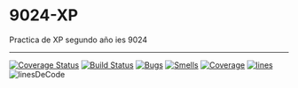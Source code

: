 # 9024-XP

Practica de XP segundo año ies 9024

---
[![Coverage Status](https://coveralls.io/repos/github/leonardxfce/9024-XP/badge.svg)](https://coveralls.io/github/leonardxfce/9024-XP)
[![Build Status](https://travis-ci.org/leonardxfce/9024-XP.svg?branch=master)](https://travis-ci.org/leonardxfce/9024-XP)
[![Bugs](https://sonarcloud.io/api/project_badges/measure?project=com.ies.app%3Amy-app&metric=bugs)](https://sonarcloud.io/project/issues?id=com.ies.app%3Amy-app&resolved=false&types=BUG)
[![Smells](https://sonarcloud.io/api/project_badges/measure?project=com.ies.app%3Amy-app&metric=code_smells)](https://sonarcloud.io/project/issues?id=com.ies.app%3Amy-app&resolved=false&types=CODE_SMELL)
[![Coverage](https://sonarcloud.io/api/project_badges/measure?project=com.ies.app%3Amy-app&metric=coverage)](https://sonarcloud.io/component_measures?id=com.ies.app%3Amy-app&metric=coverage)
[![lines](https://sonarcloud.io/api/project_badges/measure?project=com.ies.app%3Amy-app&metric=duplicated_lines_density)](https://sonarcloud.io/component_measures?id=com.ies.app%3Amy-app&metric=duplicated_lines_density&selected=com.ies.app%3Amy-app%3Asrc%2Fmain%2Fjava%2Fta_te_ti%2FTablero.java)
![linesDeCode](https://sonarcloud.io/api/project_badges/measure?project=com.ies.app%3Amy-app&metric=ncloc)
